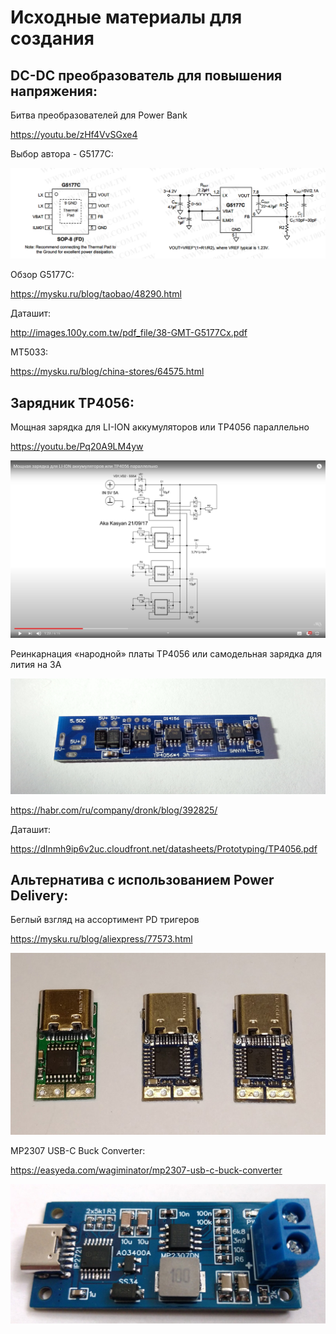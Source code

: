# Исходные материалы для создания

## DC-DC преобразователь для повышения напряжения:

Битва преобразователей для Power Bank

https://youtu.be/zHf4VvSGxe4

Выбор автора - G5177C: 

![G5177C](https://raw.githubusercontent.com/techn0man1ac/PowerbankOnSTM32/master/Imgs/GMT%20G5177C.PNG)

Обзор G5177C:

https://mysku.ru/blog/taobao/48290.html

Даташит:

http://images.100y.com.tw/pdf_file/38-GMT-G5177Cx.pdf


MT5033:

https://mysku.ru/blog/china-stores/64575.html

## Зарядник TP4056:

Мощная зарядка для LI-ION аккумуляторов или TP4056 параллельно

https://youtu.be/Pq20A9LM4yw

![Schematic_TP4056_parallel](https://raw.githubusercontent.com/techn0man1ac/PowerbankOnSTM32/master/Imgs/TP4056_parallel.jpg)

Реинкарнация «народной» платы TP4056 или самодельная зарядка для лития на 3А

![TP4056_3A](https://raw.githubusercontent.com/techn0man1ac/PowerbankOnSTM32/master/Imgs/0dbd52a1162f48ab86dddadf94f17ead.png)

https://habr.com/ru/company/dronk/blog/392825/

Даташит:

https://dlnmh9ip6v2uc.cloudfront.net/datasheets/Prototyping/TP4056.pdf

## Альтернатива с использованием Power Delivery:

Беглый взгляд на ассортимент PD тригеров

https://mysku.ru/blog/aliexpress/77573.html

![PD triggers](https://raw.githubusercontent.com/techn0man1ac/PowerbankOnSTM32/master/Imgs/be28a9.jpg)

MP2307 USB-C Buck Converter:

https://easyeda.com/wagiminator/mp2307-usb-c-buck-converter

![MP2307 USB-C Buck Converter](https://raw.githubusercontent.com/techn0man1ac/PowerbankOnSTM32/master/Imgs/EQfjEryWefvVntioPtvdtKiLcoezcSjCVIvwx2Gj.jpeg)


